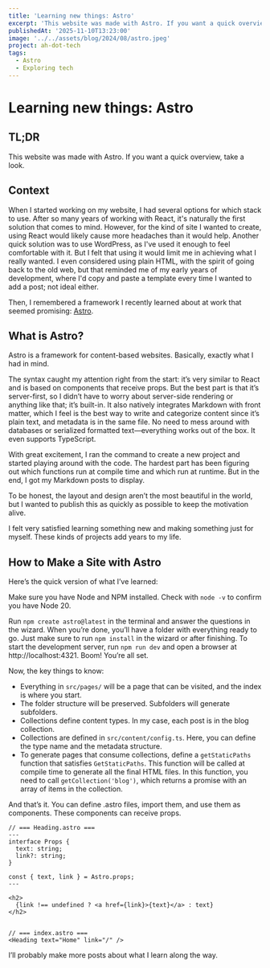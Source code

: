 ```yaml
---
title: 'Learning new things: Astro'
excerpt: 'This website was made with Astro. If you want a quick overview, take a look.'
publishedAt: '2025-11-10T13:23:00'
image: '../../assets/blog/2024/08/astro.jpeg'
project: ah-dot-tech
tags:
  - Astro
  - Exploring tech
---
```

# Learning new things: Astro

## TL;DR
This website was made with Astro. If you want a quick overview, take a look.

## Context

When I started working on my website, I had several options for which stack to use. After so many years of working with React, it's naturally the first solution that comes to mind. However, for the kind of site I wanted to create, using React would likely cause more headaches than it would help. Another quick solution was to use WordPress, as I've used it enough to feel comfortable with it. But I felt that using it would limit me in achieving what I really wanted. I even considered using plain HTML, with the spirit of going back to the old web, but that reminded me of my early years of development, where I'd copy and paste a template every time I wanted to add a post; not ideal either.

Then, I remembered a framework I recently learned about at work that seemed promising: [Astro](https://astro.build/).

## What is Astro?

Astro is a framework for content-based websites. Basically, exactly what I had in mind.

The syntax caught my attention right from the start: it’s very similar to React and is based on components that receive props. But the best part is that it’s server-first, so I didn’t have to worry about server-side rendering or anything like that; it’s built-in. It also natively integrates Markdown with front matter, which I feel is the best way to write and categorize content since it’s plain text, and metadata is in the same file. No need to mess around with databases or serialized formatted text—everything works out of the box. It even supports TypeScript.

With great excitement, I ran the command to create a new project and started playing around with the code. The hardest part has been figuring out which functions run at compile time and which run at runtime. But in the end, I got my Markdown posts to display.

To be honest, the layout and design aren’t the most beautiful in the world, but I wanted to publish this as quickly as possible to keep the motivation alive.

I felt very satisfied learning something new and making something just for myself. These kinds of projects add years to my life.

## How to Make a Site with Astro

Here’s the quick version of what I’ve learned:

Make sure you have Node and NPM installed. Check with `node -v` to confirm you have Node 20.

Run `npm create astro@latest` in the terminal and answer the questions in the wizard. When you’re done, you’ll have a folder with everything ready to go. Just make sure to run `npm install` in the wizard or after finishing. To start the development server, run `npm run dev` and open a browser at http://localhost:4321. Boom! You’re all set.

Now, the key things to know:

* Everything in `src/pages/` will be a page that can be visited, and the index is where you start.
* The folder structure will be preserved. Subfolders will generate subfolders.
* Collections define content types. In my case, each post is in the blog collection.
* Collections are defined in `src/content/config.ts`. Here, you can define the type name and the metadata structure.
* To generate pages that consume collections, define a `getStaticPaths` function that satisfies `GetStaticPaths`. This function will be called at compile time to generate all the final HTML files. In this function, you need to call `getCollection('blog')`, which returns a promise with an array of items in the collection.

And that’s it. You can define .astro files, import them, and use them as components. These components can receive props.

```astro
// === Heading.astro ===
---
interface Props {
  text: string;
  link?: string;
}

const { text, link } = Astro.props;
---

<h2>
  {link !== undefined ? <a href={link}>{text}</a> : text}
</h2>


// === index.astro ===
<Heading text="Home" link="/" />
```

I’ll probably make more posts about what I learn along the way.
